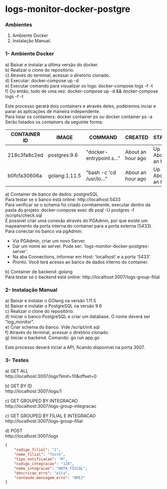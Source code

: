 # logs-monitor-docker-postgre

### Ambientes
1) Ambiente Docker  
2) Instalação Manual.  

### 1- Ambiente Docker
a) Baixar e instalar a última versão do docker.  
b) Realizar o clone do repositório.  
c) Através do terminal, acessar o diretório clonado.  
d) Executar: docker-compose up -d  
e) Executar comando para visualizar os logs: docker-compose logs -f -t   
f) Ou então, tudo de uma vez: docker-compose up -d && docker-compose logs -f -t   

Este processo gerará dois containers e através deles, poderemos inciar e parar as aplicações de maneira independente.  
Para listar os containers: docker container ps ou docker container ps -a  
Serão listados os containers da seguinte forma:  

|CONTAINER ID | IMAGE | COMMAND | CREATED | STATUS | PORTS | NAMES |
|-------------|-------|---------|---------|--------|-------|-------|
|218c3fa8c2ed|postgres:9.6|"docker-entrypoint.s…"|About an hour ago|Up About an hour| 0.0.0.0:5433->5432/tcp|logs-monitor-docker-postgres_db_1
|b0fcfa30606a|golang:1.11.5|"bash -c 'cd /usr/lo…"|About an hour ago|Up About an hour|0.0.0.0:3007->3007/tcp|logs-monitor-docker-postgres_backend_1

a) Container de banco de dados: postgreSQL  
Para testar se o banco está online: http://localhost:5433  
Para verificar se o schema foi criado corretamente, executar dentro da pasta do projeto: docker-compose exec db psql -U postgres -f /scripts/check.sql  
É possível criar uma conexão através do PGAdmin, por que existe um mapeamento da porta interna do container para a porta externa (5433).  
Para conectar no banco via pgAdmin:  
- Via PGAdmin, criar um novo Server.  
- Dar um nome ao server. Pode ser: 'logs-monitor-docker-postgres-server'.  
- Na aba Connections, informar em Host: 'localhost' e a porta '5433'.  
- Pronto. Você terá acesso ao banco de dados interno do container.  

b) Container de backend: golang  
Para testar se o backend está online: http://localhost:3007/logs-group-filial

### 2- Instalação Manual  
a) Baixar e instalar o GOlang na versão 1.11.5  
b) Baixar e instalar o PostgreSQL na versão 9.6  
c) Realizar o clone do repositório.  
d) Iniciar o banco PostgreSQL e criar um database. O nome deverá ser "log_monitor".  
e) Criar schema do banco. Vide /script/init.sql  
f) Através do terminal, acessar o diretório clonado.  
g) Iniciar o backend. Comando: go run app.go  

Este processo deverá inciar a API, ficando disponível na porta 3007.  

### 3- Testes
a) GET ALL  
http://localhost:3007/logs?limit=10&offset=0 

b) GET BY ID  
http://localhost:3007/logs/1  

c) GET GROUPED BY INTEGRACAO  
http://localhost:3007/logs-group-integracao

c) GET GROUPED BY FILIAL E INTEGRACAO  
http://localhost:3007/logs-group-filial

d) POST  
http://localhost:3007/logs  
```json
{
	"codigo_filial": "1",
	"nome_filial": "Teste",
	"tipo_notificacao": "M",
	"codigo_integracao": "120",
	"nome_integracao": "NOTA_FISCAL",
	"descricao_erro": "eita",
	"conteudo_mensagem_erro": "NPE2"
}
```


